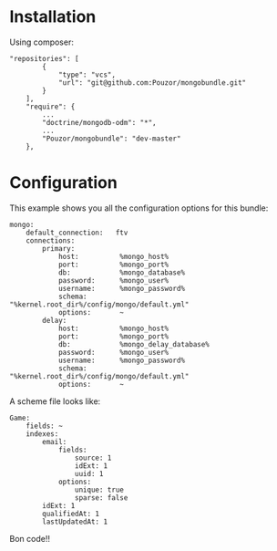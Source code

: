 # Installation

Using composer:

    "repositories": [
            {
                "type": "vcs",
                "url": "git@github.com:Pouzor/mongobundle.git"
            }
        ],
        "require": {
            ...
            "doctrine/mongodb-odm": "*",
            ...
            "Pouzor/mongobundle": "dev-master"
        },

# Configuration

This example shows you all the configuration options for this bundle:

    mongo:
        default_connection:   ftv
        connections:
            primary:
                host:          %mongo_host%
                port:          %mongo_port%
                db:            %mongo_database%
                password:      %mongo_user%
                username:      %mongo_password%
                schema:        "%kernel.root_dir%/config/mongo/default.yml"
                options:       ~
            delay:
                host:          %mongo_host%
                port:          %mongo_port%
                db:            %mongo_delay_database%
                password:      %mongo_user%
                username:      %mongo_password%
                schema:        "%kernel.root_dir%/config/mongo/default.yml"
                options:       ~

A scheme file looks like:

    Game:
        fields: ~
        indexes:
            email:
                fields:
                    source: 1
                    idExt: 1
                    uuid: 1
                options:
                    unique: true
                    sparse: false
            idExt: 1
            qualifiedAt: 1
            lastUpdatedAt: 1




Bon code!!

